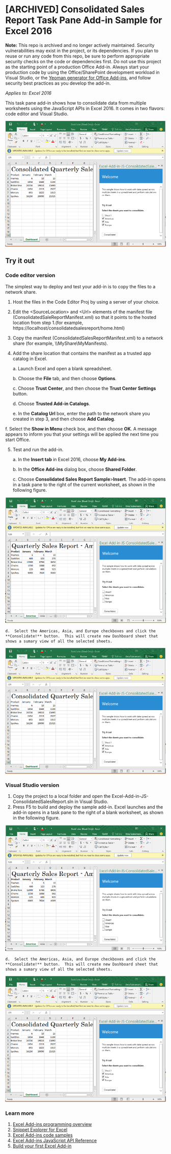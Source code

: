 # [ARCHIVED] Consolidated Sales Report Task Pane Add-in Sample for Excel 2016

**Note:** This repo is archived and no longer actively maintained. Security vulnerabilities may exist in the project, or its dependencies. If you plan to reuse or run any code from this repo, be sure to perform appropriate security checks on the code or dependencies first. Do not use this project as the starting point of a production Office Add-in. Always start your production code by using the Office/SharePoint development workload in Visual Studio, or the [Yeoman generator for Office Add-ins](https://github.com/OfficeDev/generator-office), and follow security best practices as you develop the add-in. 

_Applies to: Excel 2016_

This task pane add-in shows how to consolidate data from multiple worksheets using the JavaScript APIs in Excel 2016. It comes in two flavors: code editor and Visual Studio.

![Consolidated Sales Report Sample](images/ConsolidatedSalesReport_report.PNG)

## Try it out
### Code editor version

The simplest way to deploy and test your add-in is to copy the files to a network share.

1.  Host the files in the Code Editor Proj by using a server of your choice.
2.  Edit the \<SourceLocation\> and \<Url\> elements of the manifest file (ConsolidatedSaleReportManifest.xml) so that it points to the hosted location from step 1.(for example, https://localhost/consolidatedsalesreport/home.html)
3.  Copy the manifest (ConsolidatedSalesReportManifest.xml) to a network share (for example, \\\MyShare\MyManifests).
4.  Add the share location that contains the manifest as a trusted app catalog in Excel.

    a.  Launch Excel and open a blank spreadsheet.

    b.  Choose the **File** tab, and then choose **Options**.

    c.  Choose **Trust Center**, and then choose the **Trust Center Settings** button.

    d.  Choose **Trusted Add-in Catalogs**.

    e.  In the **Catalog Url** box, enter the path to the network share you created in step 3, and then choose **Add Catalog**.

   f.  Select the **Show in Menu** check box, and then choose **OK**. A message appears to inform you that your settings will be applied the next time you start Office.

5.  Test and run the add-in.

    a.  In the **Insert tab** in Excel 2016, choose **My Add-ins**.

    b.  In the **Office Add-ins** dialog box, choose **Shared Folder**.

    c.  Choose **Consolidated Sales Report Sample**>**Insert**. The add-in opens in a task pane to the right of the current worksheet, as shown in the following figure.

   ![Consolidated Sales Report Sample](images/ConsolidatedSalesReport_taskpane.PNG)

    d.  Select the Americas, Asia, and Europe checkboxes and click the **Consolidate!** button.  This will create new Dashboard sheet that shows a sumary view of all the selected sheets.

  ![Consolidated Sales Report Sample](images/ConsolidatedSalesReport_report.PNG)

### Visual Studio version
1.  Copy the project to a local folder and open the Excel-Add-in-JS-ConsolidatedSalesReport.sln in Visual Studio.
2.  Press F5 to build and deploy the sample add-in. Excel launches and the add-in opens in a task pane to the right of a blank worksheet, as shown in the following figure.

   ![Consolidated Sales Report Sample](images/ConsolidatedSalesReport_taskpane.PNG)

    d.  Select the Americas, Asia, and Europe checkboxes and click the **Consolidate!** button.  This will create new Dashboard sheet that shows a sumary view of all the selected sheets.

  ![Consolidated Sales Report Sample](images/ConsolidatedSalesReport_report.PNG)


### Learn more

1.  [Excel Add-ins programming overview](https://github.com/OfficeDev/office-js-docs/blob/master/excel/excel-add-ins-programming-overview.md)
2.  [Snippet Explorer for Excel](http://officesnippetexplorer.azurewebsites.net/#/snippets/excel)
3.  [Excel Add-ins code samples](https://github.com/OfficeDev/office-js-docs/blob/master/excel/excel-add-ins-code-samples.md)
4.  [Excel Add-ins JavaScript API Reference](https://github.com/OfficeDev/office-js-docs/blob/master/excel/excel-add-ins-javascript-reference.md)
5.  [Build your first Excel Add-in](https://github.com/OfficeDev/office-js-docs/blob/master/excel/build-your-first-excel-add-in.md)
